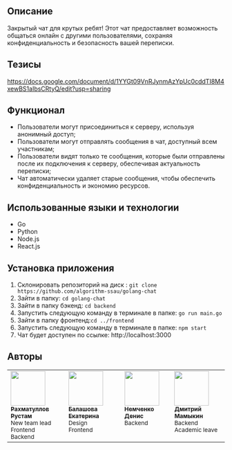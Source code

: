 ## Описание

Закрытый чат для крутых ребят! Этот чат предоставляет возможность общаться онлайн с другими пользователями, сохраняя конфиденциальность и безопасность вашей переписки.

## Тезисы
https://docs.google.com/document/d/1YYGt09VnRJynmAzYpUc0cddTI8M4xewBS1aIbsCRtyQ/edit?usp=sharing

## Функционал

- Пользователи могут присоединиться к серверу, используя анонимный доступ;
- Пользователи могут отправлять сообщения в чат, доступный всем участникам;
- Пользователи видят только те сообщения, которые были отправлены после их подключения к серверу, обеспечивая актуальность переписки;
- Чат автоматически удаляет старые сообщения, чтобы обеспечить конфиденциальность и экономию ресурсов.

## Использованные языки и технологии
- Go 
- Python
- Node.js
- React.js

## Установка приложения
1. Склонировать  репозиторий на диск : `git clone https://github.com/algorithm-ssau/golang-chat`
2. Зайти в папку: `cd golang-chat`
3. Зайти в папку бэкенд: `cd backend`
4. Запустить следующую команду в терминале в папке: `go run main.go`
5. Зайти в папку фронтенд:`cd ../frontend`
6. Запустить следующую команду в терминале в папке: `npm start`
7. Чат будет доступен по ссылке: http://localhost:3000 

## Авторы

<table>
	<tr>
		<td align="left" valign="top">
			<a href="https://github.com/rustut02">
				<img src="https://avatars.githubusercontent.com/rustut02" width="80" height="80" alt=""/>
				<br />
				<sub><b>Рахматуллов Рустам</b></sub>
			</a>
			<br />
			<sub>New team lead</br>Frontend</br>Backend</sub>
		</td>
		<td align="left" valign="top">
			<a href="https://github.com/RinaLeem">
				<img src="https://avatars.githubusercontent.com/RinaLeem" width="80" height="80" alt=""/>
				<br />
				<sub><b>Балашова Екатерина</b></sub>
			</a>
			<br />
			<sub>Design</br>Frontend</sub>
		</td>
		<td align="left" valign="top">
			<a href="https://github.com/PurreCoder">
				<img src="https://avatars.githubusercontent.com/PurreCoder" width="80" height="80" alt=""/>
				<br />
				<sub><b>Немченко Денис</b></sub>
			</a>
			<br />
			<sub>Backend</br></sub>
		</td>		
		<td align="left" valign="top">
			<a href="https://github.com/hex0xdeadbeef">
				<img src="https://avatars.githubusercontent.com/hex0xdeadbeef" width="80" height="80" alt=""/>
				<br />
				<sub><b>Дмитрий Мамыкин</b></sub>
			</a>
			<br/>
			<sub>Backend</br>Academic leave</sub>
		</td>
	</tr>
</table>
